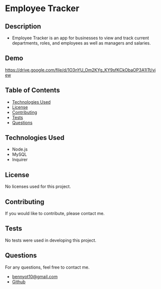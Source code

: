 # Employee Tracker

## Description 
- Employee Tracker is an app for businesses to view and track current departments, roles, and employees as well as managers and salaries.
## Demo
https://drive.google.com/file/d/1O3nYU_Om2KYg_KY9sfKCkObaOP3A1lTt/view
## Table of Contents
* [Technologies Used](https://github.com/matty-bennett/employee-tracker#technologies-used)
* [License](https://github.com/matty-bennett/employee-tracker#license)
* [Contributing](https://github.com/matty-bennett/employee-tracker#contributing)
* [Tests](https://github.com/matty-bennett/employee-tracker#tests)
* [Questions](https://github.com/matty-bennett/employee-tracker#questions)
## Technologies Used
- Node.js
- MySQL
- Inquirer
## License
No licenses used for this project.
## Contributing
If you would like to contribute, please contact me.
## Tests
No tests were used in developing this project.
## Questions
For any questions, feel free to contact me.
- bennyot10@gmail.com
- [Github](https://github.com/matty-bennett)